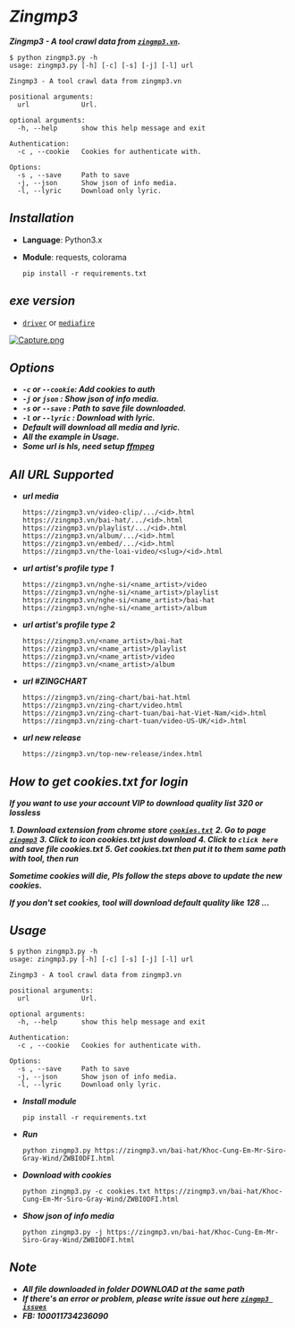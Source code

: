 # ***Zingmp3***
***Zingmp3 - A tool crawl data from [`zingmp3.vn`](https://zingmp3.vn/).***

```
$ python zingmp3.py -h
usage: zingmp3.py [-h] [-c] [-s] [-j] [-l] url

Zingmp3 - A tool crawl data from zingmp3.vn

positional arguments:
  url             Url.

optional arguments:
  -h, --help      show this help message and exit

Authentication:
  -c , --cookie   Cookies for authenticate with.

Options:
  -s , --save     Path to save
  -j, --json      Show json of info media.
  -l, --lyric     Download only lyric.
```


## ***Installation***
- **Language**: Python3.x

- **Module**: requests, colorama
  ```
  pip install -r requirements.txt
  ``` 

## ***exe version***
- [`driver`](https://drive.google.com/file/d/1BMbwAjXJP_VB-M6N81OVgat3w79lCLyU/view) or [`mediafire`](https://www.mediafire.com/file/l51hoj6n4qy2baw/zingmp3.rar/file)

[![Capture.png](https://i.postimg.cc/0y138xD6/Capture.png)](https://postimg.cc/D855g9CF)


## ***Options***
- ***`-c` or `--cookie`: Add cookies to auth***
- ***`-j` or `json` : Show json of info media.***
- ***`-s` or `--save` : Path to save file downloaded.***
- ***`-l` or `--lyric` : Download with lyric.***
- ***Default will download all media and lyric.***
- ***All the example in Usage.***
- ***Some url is hls, need setup [ffmpeg](https://www.ffmpeg.org/)***
 
## ***All URL Supported***
- ***url media***
  ```
  https://zingmp3.vn/video-clip/.../<id>.html
  https://zingmp3.vn/bai-hat/.../<id>.html
  https://zingmp3.vn/playlist/.../<id>.html
  https://zingmp3.vn/album/.../<id>.html
  https://zingmp3.vn/embed/.../<id>.html
  https://zingmp3.vn/the-loai-video/<slug>/<id>.html
  ```
- ***url artist's profile type 1***
  ```
  https://zingmp3.vn/nghe-si/<name_artist>/video
  https://zingmp3.vn/nghe-si/<name_artist>/playlist
  https://zingmp3.vn/nghe-si/<name_artist>/bai-hat
  https://zingmp3.vn/nghe-si/<name_artist>/album
  ```
- ***url artist's profile type 2***
  ```
  https://zingmp3.vn/<name_artist>/bai-hat
  https://zingmp3.vn/<name_artist>/playlist
  https://zingmp3.vn/<name_artist>/video
  https://zingmp3.vn/<name_artist>/album
  ```
- ***url #ZINGCHART***
  ```
  https://zingmp3.vn/zing-chart/bai-hat.html
  https://zingmp3.vn/zing-chart/video.html
  https://zingmp3.vn/zing-chart-tuan/bai-hat-Viet-Nam/<id>.html
  https://zingmp3.vn/zing-chart-tuan/video-US-UK/<id>.html
  ```
- ***url new release***
  ```
  https://zingmp3.vn/top-new-release/index.html
  ```
 
## ***How to get cookies.txt for login***
***If you want to use your account VIP to download quality list 320 or lossless***

***1. Download extension from chrome store [`cookies.txt`](https://chrome.google.com/webstore/detail/cookiestxt/njabckikapfpffapmjgojcnbfjonfjfg)***
***2. Go to page [`zingmp3`](https://zingmp3.vn/)***
***3. Click to icon cookies.txt just download***
***4. Click to `click here` and save file cookies.txt***
***5. Get cookies.txt then put it to them same path with tool, then run***

***Sometime cookies will die, Pls follow the steps above to update the new cookies.***

***If you don't set cookies, tool will download default quality like 128 ...***


## ***Usage***
```
$ python zingmp3.py -h
usage: zingmp3.py [-h] [-c] [-s] [-j] [-l] url

Zingmp3 - A tool crawl data from zingmp3.vn

positional arguments:
  url             Url.

optional arguments:
  -h, --help      show this help message and exit

Authentication:
  -c , --cookie   Cookies for authenticate with.

Options:
  -s , --save     Path to save
  -j, --json      Show json of info media.
  -l, --lyric     Download only lyric.
```

- ***Install module***
  ```
  pip install -r requirements.txt
  ```

- ***Run***
  ```
  python zingmp3.py https://zingmp3.vn/bai-hat/Khoc-Cung-Em-Mr-Siro-Gray-Wind/ZWBI0DFI.html
  ```

- ***Download with cookies***

  ```
  python zingmp3.py -c cookies.txt https://zingmp3.vn/bai-hat/Khoc-Cung-Em-Mr-Siro-Gray-Wind/ZWBI0DFI.html
  ```

- ***Show json of info media***
    ```
    python zingmp3.py -j https://zingmp3.vn/bai-hat/Khoc-Cung-Em-Mr-Siro-Gray-Wind/ZWBI0DFI.html
    ```

## ***Note***
- ***All file downloaded in folder DOWNLOAD at the same path***
- ***If there's an error or problem, please write issue out here [`zingmp3 issues`](https://github.com/hatienl0i261299/Zingmp3/issues)***
- ***FB: 100011734236090***
